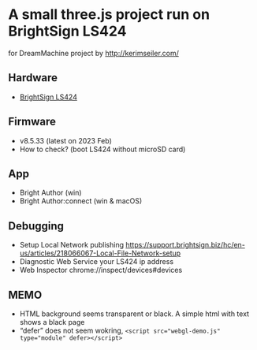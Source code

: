 # A small three.js project run on BrightSign LS424
for DreamMachine project by http://kerimseiler.com/


## Hardware
- [BrightSign LS424](https://www.brightsign.biz/digital-signage-products/LS-Product-Line/LS424)


## Firmware
- v8.5.33 (latest on 2023 Feb)
- How to check? (boot LS424 without microSD card)


## App
- Bright Author (win)
- Bright Author:connect (win & macOS)

## Debugging
- Setup Local Network publishing https://support.brightsign.biz/hc/en-us/articles/218066067-Local-File-Network-setup
- Diagnostic Web Service	your LS424 ip address
- Web Inspector 		chrome://inspect/devices#devices


## MEMO
- HTML background seems transparent or black. A simple html with text shows a black page
- “defer” does not seem wokring, `<script src="webgl-demo.js" type="module" defer></script>`




